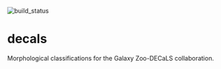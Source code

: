 ![build_status](https://travis-ci.org/zooniverse/decals.svg?branch=first_image_download)

# decals

Morphological classifications for the Galaxy Zoo-DECaLS collaboration. 
